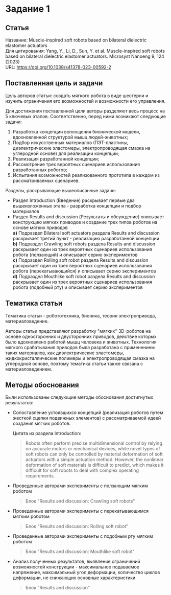 # Задание 1

## Статья
Название: Muscle-inspired soft robots based on bilateral dielectric elastomer actuators   
Для цитирования: Yang, Y., Li, D., Sun, Y. et al. Muscle-inspired soft robots based on bilateral dielectric elastomer actuators. Microsyst Nanoeng 9, 124 (2023)   
URL: https://doi.org/10.1038/s41378-023-00592-2  

## Поставленная цель и задачи
Цель авторов статьи: создать мягкого робота в виде шестерни и изучить ограничения его возможностей и возможности его управления.

Для достижения поставленной цели авторы разделяют весь процесс на 5 ключевых этапов. Соответственно, перед ними возникают следующие задачи:
1) Разработка концепции воплощения бионической модели, вдохновленной структурой мышц людей-животных;
2) Подбор искусственных материалов (ПЭТ-пластины, диэлектрические эластомеры, электропроводящая смазка на углеродной основе) для реализации концепции;
3) Реализация разработанной концепции;
4) Рассмотрение трех вероятных сценариев использования разработанных роботов;
5) Испытания возможностей реализованного прототипа в каждом из рассматриваемых сценариев.

Разделы, раскрывающие вышеописанные задачи:
- Раздел Introduction (Введение) раскрывает первые два вышеизложенных этапа - разработка концепции и подбор материалов  
- Раздел Results and discussion (Результаты и обсуждение) описывает конструкцию мягких приводов и создание трех типов роботов на основе мягких приводов  
**a)** Подраздел Bilateral soft actuators раздела Results and discussion раскрывает третий пункт - реализацию разработанной концепции    
**b)** Подраздел Crawling soft robots раздела Results and discussion раскрывает один из трех вероятных сценариев использования робота (ползающий) и описывает серию экспериментов   
**c)** Подраздел Rolling soft robot раздела Results and discussion раскрывает один из трех вероятных сценариев использования робота (перекатывающийся) и описывает серию экспериментов   
**d)** Подраздел Mouthlike soft robot раздела Results and discussion раскрывает один из трех вероятных сценариев использования робота (подобный рту) и описывает серию экспериментов

## Тематика статьи

Тематика статьи - робототехника, бионика, теория электропривода, материаловедение.

Авторы статьи представляют разработку "мягких" 3D-роботов на основе односторонних и двусторонних приводов, действие которых было вдохновлено работой мышц человека и животных. Технология мягкого срабатывания приводов была разработана с применением таких материалов, как диэлектрические эластомеры, жидкокристаллические полимеры и электропроводящая смазка на углеродной основе, поэтому тематика статьи также связана с материаловедением.

## Методы обоснования

Были использованы следующие методы обоснования достигнутых результатов:
- Сопоставление устоявшихся концепций (реализация роботов путем жесткой сцепки подвижных элементов) с рассматриваемой идеей создания мягких роботов.

  Цитата из раздела Introduction:
  > Robots often perform precise multidimensional control by relying on accurate motors or mechanical devices, while novel types of soft robots can only be controlled by material deformation of soft actuators with a simple actuation method. However, the nonlinear deformation of soft materials is difficult to predict, which makes it difficult for soft robots to deal with complex operating requirements.

- Проведенные авторами эксперименты c ползающим мягким роботом
  > Блок "Results and discussion: Crawling soft robots"
- Проведенные авторами эксперименты c перекатывающимся мягким роботом
  > Блок "Results and discussion: Rolling soft robot"
- Проведенные авторами эксперименты c подобным рту мягким роботом
  > Блок "Results and discussion: Mouthlike soft robot"
- Анализ полученных результатов, выявление ограничений возможностей конструкции - максимальное подаваемое напряжение, максимальный угол деформации, количество циклов деформации, не снижающих основные характеристики
  > Блок "Results and discussion"


